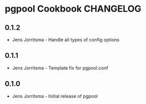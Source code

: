 pgpool Cookbook CHANGELOG
=========================

0.1.2
-----
- Jens Jorritsma - Handle all types of config options

0.1.1
-----
- Jens Jorritsma - Template fix for pgpool.conf

0.1.0
-----
- Jens Jorritsma - Initial release of pgpool
